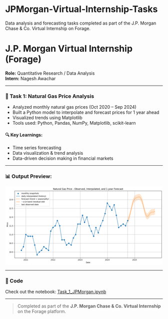 # JPMorgan-Virtual-Internship-Tasks
Data analysis and forecasting tasks completed as part of the J.P. Morgan Chase &amp; Co. Virtual Internship on Forage.
# J.P. Morgan Virtual Internship (Forage)
**Role:** Quantitative Research / Data Analysis  
**Intern:** Nagesh Awachar  

---

### 🧩 Task 1: Natural Gas Price Analysis

- Analyzed monthly natural gas prices (Oct 2020 – Sep 2024)
- Built a Python model to interpolate and forecast prices for 1 year ahead
- Visualized trends using Matplotlib
- Tools used: Python, Pandas, NumPy, Matplotlib, scikit-learn

#### 🔍 Key Learnings:
- Time series forecasting
- Data visualization & trend analysis
- Data-driven decision making in financial markets

---

### 📊 Output Preview:
![Natural Gas Price Plot](price_plot.png)

---

### 🧠 Code
Check out the notebook: [Task_1_JPMorgan.ipynb](Task_1_JPMorgan.ipynb)

---

> Completed as part of the **J.P. Morgan Chase & Co. Virtual Internship** on the Forage platform.
